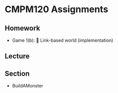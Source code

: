 # CMPM120 Assignments
## Homework
- Game 1(b): 👾 Link-based world (implementation)
## Lecture
## Section
- BuildAMonster